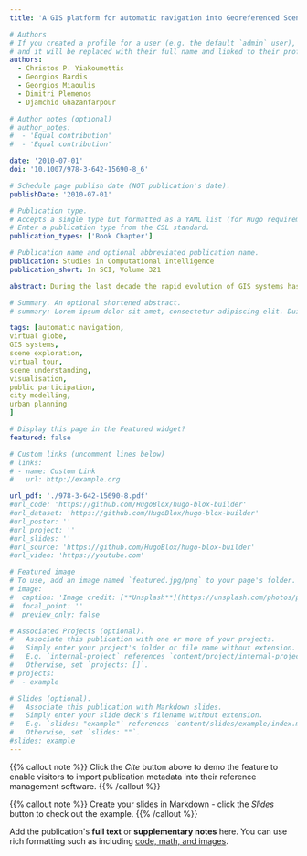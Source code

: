 ```yaml
---
title: 'A GIS platform for automatic navigation into Georeferenced Scenes using GIS Scene Explorer (GIS-SE)'

# Authors
# If you created a profile for a user (e.g. the default `admin` user), write the username (folder name) here
# and it will be replaced with their full name and linked to their profile.
authors:
  - Christos P. Yiakoumettis
  - Georgios Bardis
  - Georgios Miaoulis
  - Dimitri Plemenos
  - Djamchid Ghazanfarpour

# Author notes (optional)
# author_notes:
#  - 'Equal contribution'
#  - 'Equal contribution'

date: '2010-07-01'
doi: '10.1007/978-3-642-15690-8_6'

# Schedule page publish date (NOT publication's date).
publishDate: '2010-07-01'

# Publication type.
# Accepts a single type but formatted as a YAML list (for Hugo requirements).
# Enter a publication type from the CSL standard.
publication_types: ['Book Chapter']

# Publication name and optional abbreviated publication name.
publication: Studies in Computational Intelligence
publication_short: In SCI, Volume 321

abstract: During the last decade the rapid evolution of GIS systems has led to enchanced accessibility and increased availability. The traditional content has been enriched by multimedia information and three dimensional models. Virtual copies of the real world have been created, widely known to the average user, yet the information retrieval and the efficient exploration of 3D large scale scenes are still pose serious problems. In this paper, a GIS platform for automatic navigation is presented, using a prototype application, entitled “GIS-Scene-Explorer” or GIS-SE, addressing these problems. Our platform is based on an existing GIS platform. Google Earth is used for this purpose. The prototype is a standalone application, adopting the Google Earth API to retrieve and visualize data. It takes advantage of both public remote database of the GIS system and a custom, collaborative database. Three dimensional models of buildings and multimedia data are stored to the collaborative database, operating under a server – client model architecture.

# Summary. An optional shortened abstract.
# summary: Lorem ipsum dolor sit amet, consectetur adipiscing elit. Duis posuere tellus ac convallis placerat. Proin tincidunt magna sed ex sollicitudin condimentum.

tags: [automatic navigation,
virtual globe,
GIS systems,
scene exploration,
virtual tour,
scene understanding,
visualisation,
public participation,
city modelling,
urban planning
]

# Display this page in the Featured widget?
featured: false

# Custom links (uncomment lines below)
# links:
# - name: Custom Link
#   url: http://example.org

url_pdf: './978-3-642-15690-8.pdf'
#url_code: 'https://github.com/HugoBlox/hugo-blox-builder'
#url_dataset: 'https://github.com/HugoBlox/hugo-blox-builder'
#url_poster: ''
#url_project: ''
#url_slides: ''
#url_source: 'https://github.com/HugoBlox/hugo-blox-builder'
#url_video: 'https://youtube.com'

# Featured image
# To use, add an image named `featured.jpg/png` to your page's folder.
# image:
#  caption: 'Image credit: [**Unsplash**](https://unsplash.com/photos/pLCdAaMFLTE)'
#  focal_point: ''
#  preview_only: false

# Associated Projects (optional).
#   Associate this publication with one or more of your projects.
#   Simply enter your project's folder or file name without extension.
#   E.g. `internal-project` references `content/project/internal-project/index.md`.
#   Otherwise, set `projects: []`.
# projects:
#  - example

# Slides (optional).
#   Associate this publication with Markdown slides.
#   Simply enter your slide deck's filename without extension.
#   E.g. `slides: "example"` references `content/slides/example/index.md`.
#   Otherwise, set `slides: ""`.
#slides: example
---
```


{{% callout note %}}
Click the _Cite_ button above to demo the feature to enable visitors to import publication metadata into their reference management software.
{{% /callout %}}

{{% callout note %}}
Create your slides in Markdown - click the _Slides_ button to check out the example.
{{% /callout %}}

Add the publication's **full text** or **supplementary notes** here. You can use rich formatting such as including [code, math, and images](https://docs.hugoblox.com/content/writing-markdown-latex/).
